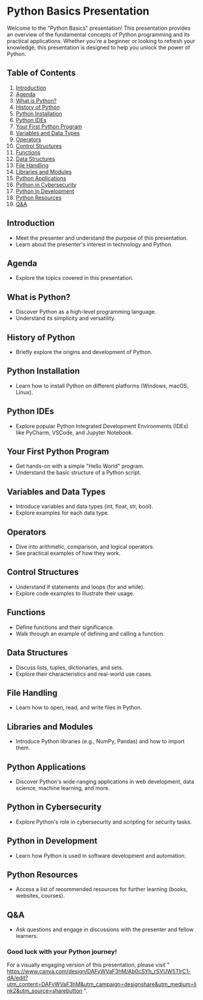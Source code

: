 # Python Basics Presentation

Welcome to the "Python Basics" presentation! This presentation provides an overview of the fundamental concepts of Python programming and its practical applications. Whether you're a beginner or looking to refresh your knowledge, this presentation is designed to help you unlock the power of Python.

## Table of Contents
1. [Introduction](#introduction)
2. [Agenda](#agenda)
3. [What is Python?](#what-is-python)
4. [History of Python](#history-of-python)
5. [Python Installation](#python-installation)
6. [Python IDEs](#python-ides)
7. [Your First Python Program](#your-first-python-program)
8. [Variables and Data Types](#variables-and-data-types)
9. [Operators](#operators)
10. [Control Structures](#control-structures)
11. [Functions](#functions)
12. [Data Structures](#data-structures)
13. [File Handling](#file-handling)
14. [Libraries and Modules](#libraries-and-modules)
15. [Python Applications](#python-applications)
16. [Python in Cybersecurity](#python-in-cybersecurity)
17. [Python in Development](#python-in-development)
18. [Python Resources](#python-resources)
19. [Q&A](#q-and-a)

## Introduction 
- Meet the presenter and understand the purpose of this presentation.
- Learn about the presenter's interest in technology and Python.

## Agenda 
- Explore the topics covered in this presentation.

## What is Python? 
- Discover Python as a high-level programming language.
- Understand its simplicity and versatility.

## History of Python 
- Briefly explore the origins and development of Python.

## Python Installation 
- Learn how to install Python on different platforms (Windows, macOS, Linux).

## Python IDEs 
- Explore popular Python Integrated Development Environments (IDEs) like PyCharm, VSCode, and Jupyter Notebook.

## Your First Python Program 
- Get hands-on with a simple "Hello World" program.
- Understand the basic structure of a Python script.

## Variables and Data Types 
- Introduce variables and data types (int, float, str, bool).
- Explore examples for each data type.

## Operators 
- Dive into arithmetic, comparison, and logical operators.
- See practical examples of how they work.

## Control Structures 
- Understand if statements and loops (for and while).
- Explore code examples to illustrate their usage.

## Functions 
- Define functions and their significance.
- Walk through an example of defining and calling a function.

## Data Structures 
- Discuss lists, tuples, dictionaries, and sets.
- Explore their characteristics and real-world use cases.

## File Handling 
- Learn how to open, read, and write files in Python.

## Libraries and Modules 
- Introduce Python libraries (e.g., NumPy, Pandas) and how to import them.

## Python Applications 
- Discover Python's wide-ranging applications in web development, data science, machine learning, and more.

## Python in Cybersecurity 
- Explore Python's role in cybersecurity and scripting for security tasks.

## Python in Development 
- Learn how Python is used in software development and automation.

## Python Resources 
- Access a list of recommended resources for further learning (books, websites, courses).

## Q&A 
- Ask questions and engage in discussions with the presenter and fellow learners.

### Good luck with your Python journey!

For a visually engaging version of this presentation, please visit " https://www.canva.com/design/DAFvWVaF3hM/Ab0cSYh_rSVUW5TlrC1-dA/edit?utm_content=DAFvWVaF3hM&utm_campaign=designshare&utm_medium=link2&utm_source=sharebutton ".


